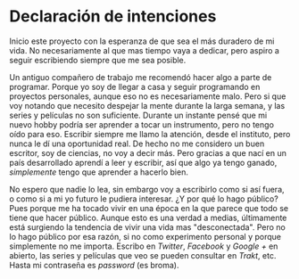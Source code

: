 # Declaración de intenciones

Inicio este proyecto con la esperanza de que sea el más duradero de mi vida. No
necesariamente al que mas tiempo vaya a dedicar, pero aspiro a seguir
escribiendo siempre que me sea posible.

Un antiguo compañero de trabajo me recomendó hacer algo a parte de programar.
Porque yo soy de llegar a casa y seguir programando en proyectos personales,
aunque eso no es necesariamente malo. Pero si que voy notando que necesito
despejar la mente durante la larga semana, y las series y películas no son
suficiente. Durante un instante pensé que mi nuevo hobby podría ser aprender a
tocar un instrumento, pero no tengo oído para eso. Escribir siempre me llamo la
atención, desde el instituto, pero nunca le dí una oportunidad real. De hecho
no me considero un buen escritor, soy de ciencias, no voy a decir más. Pero
gracias a que nací en un país desarrollado aprendí a leer y escribir, así que
algo ya tengo ganado, _simplemente_ tengo que aprender a hacerlo bien.

No espero que nadie lo lea, sin embargo voy a escribirlo como si así fuera, o
como si a mi yo futuro le pudiera interesar. ¿Y por qué lo hago público? Pues
porque me ha tocado vivir en una época en la que parece que todo se tiene que
hacer público. Aunque esto es una verdad a medias, últimamente está surgiendo
la tendencia de vivir una vida mas "desconectada". Pero no lo hago público por
esa razón, si no como experimento personal y porque simplemente no me importa.
Escribo en _Twitter_, _Facebook_ y _Google +_ en abierto, las series y
películas que veo se pueden consultar en _Trakt_, etc. Hasta mi contraseña es
_password_ (es broma).
